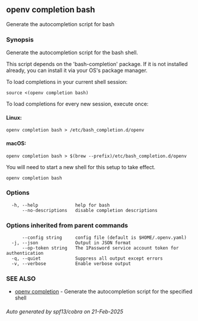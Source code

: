 ## openv completion bash

Generate the autocompletion script for bash

### Synopsis

Generate the autocompletion script for the bash shell.

This script depends on the 'bash-completion' package.
If it is not installed already, you can install it via your OS's package manager.

To load completions in your current shell session:

	source <(openv completion bash)

To load completions for every new session, execute once:

#### Linux:

	openv completion bash > /etc/bash_completion.d/openv

#### macOS:

	openv completion bash > $(brew --prefix)/etc/bash_completion.d/openv

You will need to start a new shell for this setup to take effect.


```
openv completion bash
```

### Options

```
  -h, --help              help for bash
      --no-descriptions   disable completion descriptions
```

### Options inherited from parent commands

```
      --config string     config file (default is $HOME/.openv.yaml)
  -j, --json              Output in JSON format
      --op-token string   The 1Password service account token for authentication
  -q, --quiet             Suppress all output except errors
  -v, --verbose           Enable verbose output
```

### SEE ALSO

* [openv completion](openv_completion.md)	 - Generate the autocompletion script for the specified shell

###### Auto generated by spf13/cobra on 21-Feb-2025
